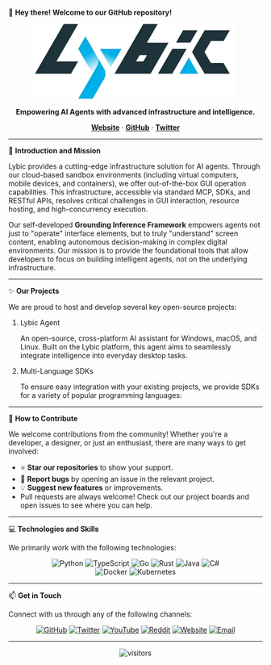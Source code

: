 👋 **Hey there! Welcome to our GitHub repository!**

<p align="center">
  <img src="lybic_logo.png" alt="Lybic Logo" width="400"/>
</p>

<p align="center">
  <strong>Empowering AI Agents with advanced infrastructure and intelligence.</strong>
</p>

<p align="center">
    <a href="https://lybic.ai/"><strong>Website</strong></a> ·
    <a href="https://github.com/lybic"><strong>GitHub</strong></a> ·
    <a href="https://x.com/Lybic_AI"><strong>Twitter</strong></a>
</p>

---

🚀 **Introduction and Mission**

Lybic provides a cutting-edge infrastructure solution for AI agents. Through our cloud-based sandbox environments (including virtual computers, mobile devices, and containers), we offer out-of-the-box GUI operation capabilities. This infrastructure, accessible via standard MCP, SDKs, and RESTful APIs, resolves critical challenges in GUI interaction, resource hosting, and high-concurrency execution.

Our self-developed **Grounding Inference Framework** empowers agents not just to "operate" interface elements, but to truly "understand" screen content, enabling autonomous decision-making in complex digital environments. Our mission is to provide the foundational tools that allow developers to focus on building intelligent agents, not on the underlying infrastructure.

---

✨ **Our Projects**

We are proud to host and develop several key open-source projects:

1. Lybic Agent

    An open-source, cross-platform AI assistant for Windows, macOS, and Linux. Built on the Lybic platform, this agent aims to seamlessly integrate intelligence into everyday desktop tasks.


2. Multi-Language SDKs

    To ensure easy integration with your existing projects, we provide SDKs for a variety of popular programming languages:
---

🤝 **How to Contribute**

We welcome contributions from the community! Whether you're a developer, a designer, or just an enthusiast, there are many ways to get involved:
- ⭐ **Star our repositories** to show your support.
- 🐞 **Report bugs** by opening an issue in the relevant project.
- 💡 **Suggest new features** or improvements.
- Pull requests are always welcome! Check out our project boards and open issues to see where you can help.

---

💻 **Technologies and Skills**

We primarily work with the following technologies:

<p align="center">
  <img src="https://img.shields.io/badge/Python-3776AB?style=for-the-badge&logo=python&logoColor=white" alt="Python"/>
  <img src="https://img.shields.io/badge/TypeScript-007ACC?style=for-the-badge&logo=typescript&logoColor=white" alt="TypeScript"/>
  <img src="https://img.shields.io/badge/Go-00ADD8?style=for-the-badge&logo=go&logoColor=white" alt="Go"/>
  <img src="https://img.shields.io/badge/Rust-000000?style=for-the-badge&logo=rust&logoColor=white" alt="Rust"/>
  <img src="https://img.shields.io/badge/Java-ED8B00?style=for-the-badge&logo=openjdk&logoColor=white" alt="Java"/>
  <img src="https://img.shields.io/badge/C%23-239120?style=for-the-badge&logo=c-sharp&logoColor=white" alt="C#"/>
  <br/>
  <img src="https://img.shields.io/badge/Docker-2496ED?style=for-the-badge&logo=docker&logoColor=white" alt="Docker"/>
  <img src="https://img.shields.io/badge/Kubernetes-326CE5?style=for-the-badge&logo=kubernetes&logoColor=white" alt="Kubernetes"/>
</p>

---

📫 **Get in Touch**

Connect with us through any of the following channels:

<p align="center">
  <a href="https://github.com/lybic" target="_blank"><img src="https://img.shields.io/badge/GitHub-100000?style=for-the-badge&logo=github&logoColor=white" alt="GitHub"/></a>
  <a href="https://x.com/Lybic_AI" target="_blank"><img src="https://img.shields.io/badge/Twitter-1DA1F2?style=for-the-badge&logo=twitter&logoColor=white" alt="Twitter"/></a>
  <a href="https://www.youtube.com/@Lybic" target="_blank"><img src="https://img.shields.io/badge/YouTube-FF0000?style=for-the-badge&logo=youtube&logoColor=white" alt="YouTube"/></a>
  <a href="https://www.reddit.com/user/Lybic-AI/" target="_blank"><img src="https://img.shields.io/badge/Reddit-FF4500?style=for-the-badge&logo=reddit&logoColor=white" alt="Reddit"/></a>
  <a href="https://lybic.ai" target="_blank"><img src="https://img.shields.io/badge/Website-4A90E2?style=for-the-badge&logo=google-chrome&logoColor=white" alt="Website"/></a>
  <a href="mailto:lybic@tingyutech.com" target="_blank"><img src="https://img.shields.io/badge/Email-D14836?style=for-the-badge&logo=gmail&logoColor=white" alt="Email"/></a>
</p>

---

<p align="center">
  <img src="https://visitor-badge.laobi.icu/badge?page_id=lybic.lybic" alt="visitors" />
</p>
